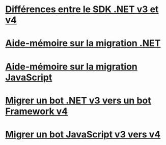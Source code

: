 # [Différences entre le SDK .NET v3 et v4](migration-about.md)
# [Aide-mémoire sur la migration .NET](net-migration-quickreference.md)
# [Aide-mémoire sur la migration JavaScript](javascript-migration-quickreference.md)
# [Migrer un bot .NET v3 vers un bot Framework v4](conversion-framework.md)
# [Migrer un bot JavaScript v3 vers v4](conversion-javascript.md)

<!-- Current target:
_intro/overview_
    Summary of our approach to migration, including what's in this node, with links.
Differences between the v3 and v4 .NET SDK
Differences between the v3 and v4 JavaScript SDK
.NET migration quick reference
JavaScript migration quick reference
Migrate a .NET v3 bot to a Framework v4 bot
Migrate a .NET v3 bot to a Core v4 bot
Migrate a JavaScript v3 bot to v4

(For walkthroughs and overview: mention why you'd use each approach)
-->